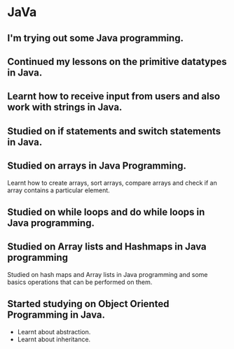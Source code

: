 # JaVa
## I'm trying out some Java programming.

## Continued my lessons on the primitive datatypes in Java.

## Learnt how to receive input from users and also work with strings in Java.

## Studied on if statements and switch statements in Java.

## Studied on arrays in Java Programming.
Learnt how to create arrays, sort arrays, compare arrays and check if an array contains a particular element.

## Studied on while loops and do while loops in Java programming.

## Studied on Array lists and Hashmaps in Java programming
Studied on hash maps and Array lists in Java programming and some basics operations that can be performed on them.

## Started studying on Object Oriented Programming in Java.
* Learnt about abstraction.
* Learnt about inheritance.

